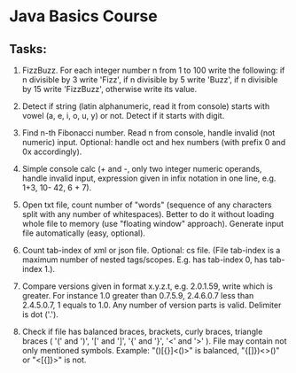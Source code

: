 # Java Basics Course

## Tasks:

1) FizzBuzz. For each integer number n from 1 to 100 write the following: if n divisible by 3 write 'Fizz', if n divisible by 5 write 'Buzz', if n divisible by 15 write 'FizzBuzz', otherwise write its value.

2) Detect if string (latin alphanumeric, read it from console) starts with vowel (a, e, i, o, u, y) or not. Detect if it starts with digit.

3) Find n-th Fibonacci number. Read n from console, handle invalid (not numeric) input. Optional: handle oct and hex numbers (with prefix 0 and 0x accordingly).

4) Simple console calc (+ and -, only two integer numeric operands, handle invalid input, expression given in infix notation in one line, e.g. 1+3, 10- 42, 6 + 7).

5) Open txt file, count number of "words" (sequence of any characters split with any number of whitespaces). Better to do it without loading whole file to memory (use "floating window" approach). Generate input file automatically (easy, optional).

6) Count tab-index of xml or json file. Optional: cs file. (File tab-index is a maximum number of nested tags/scopes. E.g. <Node1/> has tab-index 0, <Node1><Node2/></Node1> has tab-index 1.).

7) Compare versions given in format x.y.z.t, e.g. 2.0.1.59, write which is greater. For instance 1.0 greater than 0.7.5.9, 2.4.6.0.7 less than 2.4.5.0.7, 1 equals to 1.0. Any number of version parts is valid. Delimiter is dot ('.').

8) Check if file has balanced braces, brackets, curly braces, triangle braces ( '(' and ')', '[' and ']', '{' and '}', '<' and '>' ). File may contain not only mentioned symbols. Example: "()[{}]<()>" is balanced, "{[]})<>()" or "<[{]}>" is not.
